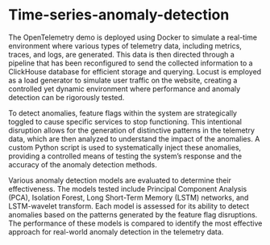 # Time-series-anomaly-detection

The OpenTelemetry demo is deployed using Docker to simulate a real-time environment where various types of telemetry data, including metrics, traces, and logs, are generated. This data is then directed through a pipeline that has been reconfigured to send the collected information to a ClickHouse database for efficient storage and querying. Locust is employed as a load generator to simulate user traffic on the website, creating a controlled yet dynamic environment where performance and anomaly detection can be rigorously tested.

To detect anomalies, feature flags within the system are strategically toggled to cause specific services to stop functioning. This intentional disruption allows for the generation of distinctive patterns in the telemetry data, which are then analyzed to understand the impact of the anomalies. A custom Python script is used to systematically inject these anomalies, providing a controlled means of testing the system’s response and the accuracy of the anomaly detection methods.

Various anomaly detection models are evaluated to determine their effectiveness. The models tested include Principal Component Analysis (PCA), Isolation Forest, Long Short-Term Memory (LSTM) networks, and LSTM-wavelet transform. Each model is assessed for its ability to detect anomalies based on the patterns generated by the feature flag disruptions. The performance of these models is compared to identify the most effective approach for real-world anomaly detection in the telemetry data.
